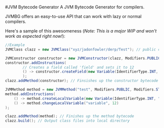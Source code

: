 #JVM Bytecode Generator
A JVM Bytecode Generator for compilers.

JVMBG offers an easy-to-use API that can work with lazy or normal compilers.

Here's a sample of this awesomeness (*Note: This is a major WIP and won't work as expected right now!*):
```java
//Example
JVMClass clazz = new JVMClass("xyz/jadonfowler/derp/Test"); // public class Test extends java.lang.Object

JVMConstructor constructor = new JVMConstructor(clazz, Modifiers.PUBLIC); // public Test()
constructor.addInstructions(
        // Creates a field called 'field' and sets it to 12
        () -> constructor.createField(new Variable(IdentifierType.INT, "field", 12))
        );
clazz.addMethod(constructor); // Finsishes up the constructor bytecode

JVMMethod method = new JVMMethod("test", Modifiers.PUBLIC, Modifiers.STATIC); // public static void test()
method.addInstructions(
    () -> method.createLocalVariable(new Variable(IdentifierType.INT, "variable", 7)), // int variable = 7
    () -> method.changeLocalVariable("variable", 12)
);

clazz.addMethod(method); // Finishes up the method bytecode
clazz.build(); // Output class files into local directory
```